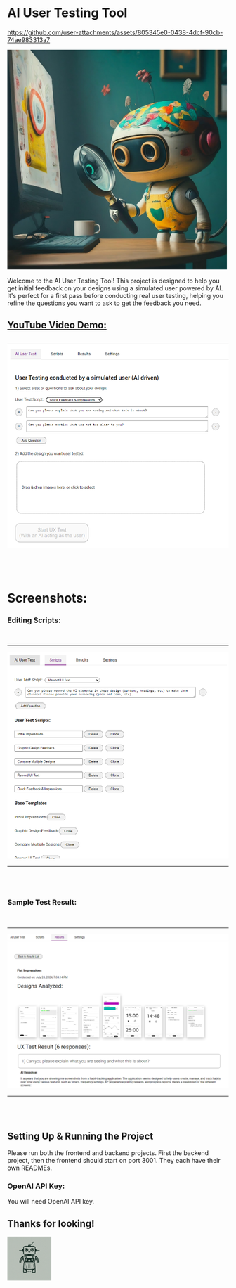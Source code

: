 # AI User Testing Tool



https://github.com/user-attachments/assets/805345e0-0438-4dcf-90cb-74ae983313a7


<img src="images/hero.jpeg" width="500px" />

Welcome to the AI User Testing Tool! This project is designed to help you get initial feedback on your designs using a simulated user powered by AI. It's perfect for a first pass before conducting real user testing, helping you refine the questions you want to ask to get the feedback you need.


## [YouTube Video Demo:](https://youtu.be/qLzIfeARKwI)
[![Video Demo](images/main.png)](https://youtu.be/qLzIfeARKwI)
-----

 <br/><br/>

# Screenshots:

### Editing Scripts:
 <br/>

 -----

![Scripts](images/scripts.png)

-----

 <br/><br/>
### Sample Test Result:
 <br/>
 
 -----

![Results](images/results_view_3.png)
 
 -----
 
 <br/><br/>

## Setting Up & Running the Project
Please run both the frontend and backend projects. First the backend project, then the frontend should start on port 3001.
They each have their own READMEs.

### OpenAI API Key:

You will need OpenAI API key.

## Thanks for looking!

<img src="images/icon.png" width="100px" />
